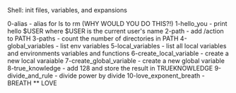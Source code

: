 Shell: init files, variables, and expansions

0-alias - alias for ls to rm (WHY WOULD YOU DO THIS?!)
1-hello_you - print hello $USER where $USER is the current user's name
2-path - add /action to PATH
3-paths - count the number of directories in PATH
4-global_variables - list env variables
5-local_variables - list all local variables and environments variables and functions
6-create_local_variable - create a new local varaiable
7-create_global_variable - create a new global variable
8-true_knowledge - add 128 and store the result in TRUEKNOWLEDGE
9-divide_and_rule - divide power by divide
10-love_exponent_breath - BREATH ** LOVE
